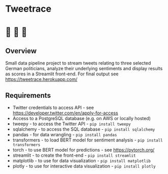# Tweetrace
# 🏁 🏁 🏁
## Overview
Small data pipeline project to stream tweets relating to three selected German politicians, analyze their underlying sentiments and display results as scores in a Streamlit front-end. For final output see https://tweetrace.herokuapp.com/

## Requirements
- Twitter credentials to access API - see https://developer.twitter.com/en/apply-for-access
- Access to a PostgreSQL database (e.g. on AWS or locally hosted)
- tweepy - to access the Twitter API - `pip install tweepy`
- sqlalchemy - to access the SQL database - `pip install sqlalchemy`
- pandas - for data wrangling - `pip install pandas`
- transformers - to load BERT model for sentiment analysis - `pip install transformers`
- torch - to use BERT model for predictions - see https://pytorch.org/ 
- streamlit - to create the front-end - `pip install streamlit`
- matplotlib - to use for data visualization - `pip install matplotlib`
- plotly - to use for interactive data visualization - `pip install plotly`
